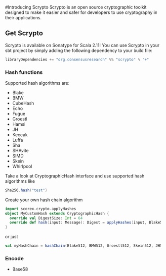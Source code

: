 #Introducing Scrypto
Scrypto is an open source cryptographic toolkit designed to make it easier and safer for developers to use cryptography in their applications.

## Get Scrypto

Scrypto is available on Sonatype for Scala 2.11!
You can use Scrypto in your sbt project by simply adding the following dependency to your build file:

```scala
libraryDependencies += "org.consensusresearch" %% "scrypto" % "+"
```

### Hash functions
Supported hash algorithms are:
- Blake
- BMW
- CubeHash
- Echo
- Fugue
- Groestl
- Hamsi
- JH
- Keccak
- Luffa
- Sha
- SHAvite
- SIMD
- Skein
- Whirlpool
       
Take a look at CryptographicHash interface and use supported hash algorithms like

```scala
Sha256.hash("test")
```

Create your own hash chain algorithm
```scala
import scorex.crypto.applyHashes
object MyCustomHash extends CryptographicHash {
  override val DigestSize: Int = 64
  override def hash(input: Message): Digest = applyHashes(input, Blake512, BMW512, Groestl512, Skein512, Sha512)
}
```
or just
```scala
val myHashChain = hashChain(Blake512, BMW512, Groestl512, Skein512, JH512, Keccak512, Luffa512, CubeHash512, SHAvite512)
```

### Encode
- Base58

